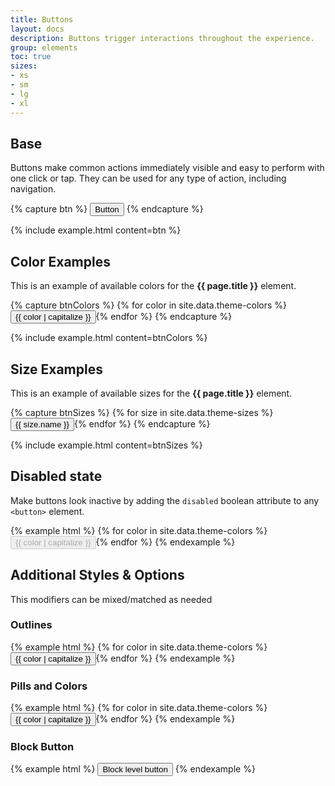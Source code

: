 ```yaml
---
title: Buttons
layout: docs
description: Buttons trigger interactions throughout the experience.
group: elements
toc: true
sizes:
- xs
- sm
- lg
- xl
---
```


## Base

Buttons make common actions immediately visible and easy to perform with one click or tap. They can be used for any type of action, including navigation.

{% capture btn %}
<button type="button" class="c-btn c-btn-primary">Button</button>
{% endcapture %}

{% include example.html content=btn %}

## Color Examples

This is an example of available colors for the **{{ page.title }}** element. 

{% capture btnColors %}
{% for color in site.data.theme-colors %}
<button type="button" class="c-btn c-btn-{{ color }}">{{ color | capitalize }}</button>{% endfor %}
{% endcapture %}

{% include example.html content=btnColors %}


## Size Examples

This is an example of available sizes for the **{{ page.title }}** element. 

{% capture btnSizes %}
{% for size in site.data.theme-sizes %}
<button type="button" class="c-btn c-btn-primary c-btn-{{ size.value }}">{{ size.name }}</button>{% endfor %}
{% endcapture %}

{% include example.html content=btnSizes %}


## Disabled state

Make buttons look inactive by adding the `disabled` boolean attribute to any `<button>` element.

{% example html %}
{% for color in site.data.theme-colors %}
<button type="button" class="c-btn c-btn-{{ color }}" disabled>{{ color | capitalize }}</button>{% endfor %}
{% endexample %}

## Additional Styles & Options

This modifiers can be mixed/matched as needed

### Outlines
{% example html %}
{% for color in site.data.theme-colors %}
<button type="button" class="c-btn c-btn-{{ color }}-outline">{{ color | capitalize }}</button>{% endfor %}
{% endexample %}

### Pills and Colors
{% example html %}
{% for color in site.data.theme-colors %}
<button type="button" class="c-btn c-btn-{{ color }} c-btn-pill">{{ color | capitalize }}</button>{% endfor %}
{% endexample %}


### Block Button
{% example html %}
<button type="button" class="c-btn c-btn-primary c-btn-lg c-btn-block">Block level button</button>
{% endexample %}